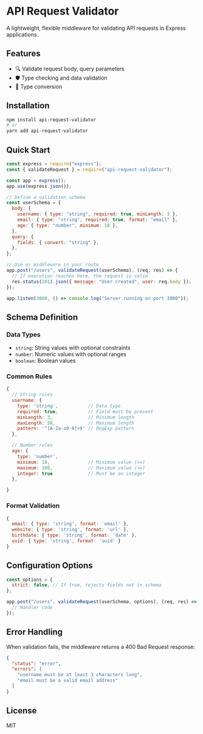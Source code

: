 # API Request Validator

A lightweight, flexible middleware for validating API requests in Express applications.

## Features

- 🔍 Validate request body, query parameters
- 🛡️ Type checking and data validation
- 🔄 Type conversion

## Installation

```bash
npm install api-request-validator
# or
yarn add api-request-validator
```

## Quick Start

```javascript
const express = require("express");
const { validateRequest } = require("api-request-validator");

const app = express();
app.use(express.json());

// Define a validation schema
const userSchema = {
  body: {
    username: { type: "string", required: true, minLength: 3 },
    email: { type: "string", required: true, format: "email" },
    age: { type: "number", minimum: 18 },
  },
  query: {
    fields: { convert: "string" },
  },
};

// Use as middleware in your route
app.post("/users", validateRequest(userSchema), (req, res) => {
  // If execution reaches here, the request is valid
  res.status(201).json({ message: "User created", user: req.body });
});

app.listen(3000, () => console.log("Server running on port 3000"));
```

## Schema Definition

### Data Types

- `string`: String values with optional constraints
- `number`: Numeric values with optional ranges
- `boolean`: Boolean values

### Common Rules

```javascript
{
  // String rules
  username: {
    type: 'string',           // Data type
    required: true,           // Field must be present
    minLength: 3,             // Minimum length
    maxLength: 50,            // Maximum length
    pattern: '^[A-Za-z0-9]+$' // RegExp pattern
  },

  // Number rules
  age: {
    type: 'number',
    minimum: 18,              // Minimum value (>=)
    maximum: 100,             // Maximum value (<=)
    integer: true             // Must be an integer
  },

}
```

### Format Validation

```javascript
{
  email: { type: 'string', format: 'email' },
  website: { type: 'string', format: 'url' },
  birthdate: { type: 'string', format: 'date' },
  uuid: { type: 'string', format: 'uuid' }
}
```

## Configuration Options

```javascript
const options = {
  strict: false, // If true, rejects fields not in schema
};

app.post("/users", validateRequest(userSchema, options), (req, res) => {
  // Handler code
});
```

## Error Handling

When validation fails, the middleware returns a 400 Bad Request response:

```json
{
  "status": "error",
  "errors": [
    "username must be at least 3 characters long",
    "email must be a valid email address"
  ]
}
```

## License

MIT
